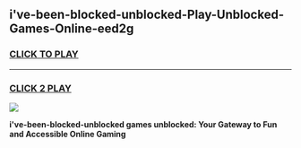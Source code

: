 
## i've-been-blocked-unblocked-Play-Unblocked-Games-Online-eed2g
<h3>
<a href="https://premium76.site?title=i've-been-blocked-unblocked&ref=25A">CLICK TO PLAY</a></h3>
<hr>

<h3>
<a href="https://premium76.site?title=i've-been-blocked-unblocked&ref=25A">CLICK 2 PLAY</a>
  
</h3>

<a href="https://premium76.site?title=i've-been-blocked-unblocked&ref=25A"><img src="https://clearcache.store/games.png"></a>


**i've-been-blocked-unblocked games unblocked: Your Gateway to Fun and Accessible Online Gaming**
